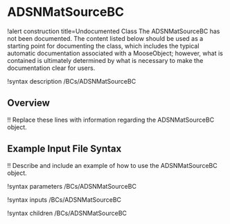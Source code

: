 # ADSNMatSourceBC

!alert construction title=Undocumented Class
The ADSNMatSourceBC has not been documented. The content listed below should be used as a starting point for
documenting the class, which includes the typical automatic documentation associated with a
MooseObject; however, what is contained is ultimately determined by what is necessary to make the
documentation clear for users.

!syntax description /BCs/ADSNMatSourceBC

## Overview

!! Replace these lines with information regarding the ADSNMatSourceBC object.

## Example Input File Syntax

!! Describe and include an example of how to use the ADSNMatSourceBC object.

!syntax parameters /BCs/ADSNMatSourceBC

!syntax inputs /BCs/ADSNMatSourceBC

!syntax children /BCs/ADSNMatSourceBC
